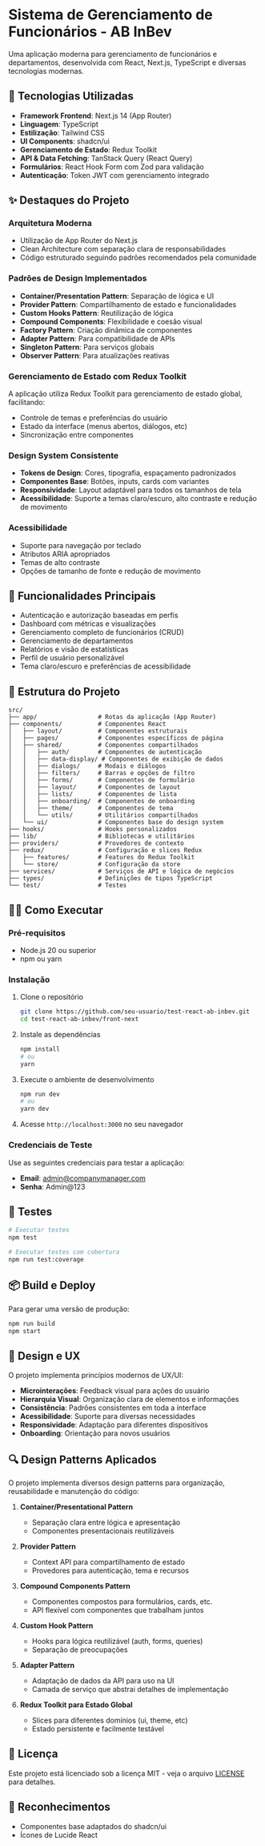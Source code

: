 # Sistema de Gerenciamento de Funcionários - AB InBev

Uma aplicação moderna para gerenciamento de funcionários e departamentos, desenvolvida com React, Next.js, TypeScript e diversas tecnologias modernas.

## 🚀 Tecnologias Utilizadas

- **Framework Frontend**: Next.js 14 (App Router)
- **Linguagem**: TypeScript
- **Estilização**: Tailwind CSS
- **UI Components**: shadcn/ui
- **Gerenciamento de Estado**: Redux Toolkit
- **API & Data Fetching**: TanStack Query (React Query)
- **Formulários**: React Hook Form com Zod para validação
- **Autenticação**: Token JWT com gerenciamento integrado

## ✨ Destaques do Projeto

### Arquitetura Moderna

- Utilização de App Router do Next.js
- Clean Architecture com separação clara de responsabilidades
- Código estruturado seguindo padrões recomendados pela comunidade

### Padrões de Design Implementados

- **Container/Presentation Pattern**: Separação de lógica e UI
- **Provider Pattern**: Compartilhamento de estado e funcionalidades
- **Custom Hooks Pattern**: Reutilização de lógica
- **Compound Components**: Flexibilidade e coesão visual
- **Factory Pattern**: Criação dinâmica de componentes
- **Adapter Pattern**: Para compatibilidade de APIs
- **Singleton Pattern**: Para serviços globais
- **Observer Pattern**: Para atualizações reativas

### Gerenciamento de Estado com Redux Toolkit

A aplicação utiliza Redux Toolkit para gerenciamento de estado global, facilitando:

- Controle de temas e preferências do usuário
- Estado da interface (menus abertos, diálogos, etc)
- Sincronização entre componentes

### Design System Consistente

- **Tokens de Design**: Cores, tipografia, espaçamento padronizados
- **Componentes Base**: Botões, inputs, cards com variantes
- **Responsividade**: Layout adaptável para todos os tamanhos de tela
- **Acessibilidade**: Suporte a temas claro/escuro, alto contraste e redução de movimento

### Acessibilidade

- Suporte para navegação por teclado
- Atributos ARIA apropriados
- Temas de alto contraste
- Opções de tamanho de fonte e redução de movimento

## 📝 Funcionalidades Principais

- Autenticação e autorização baseadas em perfis
- Dashboard com métricas e visualizações
- Gerenciamento completo de funcionários (CRUD)
- Gerenciamento de departamentos
- Relatórios e visão de estatísticas
- Perfil de usuário personalizável
- Tema claro/escuro e preferências de acessibilidade

## 🔧 Estrutura do Projeto

```
src/
├── app/                 # Rotas da aplicação (App Router)
├── components/          # Componentes React
│   ├── layout/          # Componentes estruturais
│   ├── pages/           # Componentes específicos de página
│   ├── shared/          # Componentes compartilhados
│   │   ├── auth/        # Componentes de autenticação
│   │   ├── data-display/ # Componentes de exibição de dados
│   │   ├── dialogs/     # Modais e diálogos
│   │   ├── filters/     # Barras e opções de filtro
│   │   ├── forms/       # Componentes de formulário
│   │   ├── layout/      # Componentes de layout
│   │   ├── lists/       # Componentes de lista
│   │   ├── onboarding/  # Componentes de onboarding
│   │   ├── theme/       # Componentes de tema
│   │   └── utils/       # Utilitários compartilhados
│   └── ui/              # Componentes base do design system
├── hooks/               # Hooks personalizados
├── lib/                 # Bibliotecas e utilitários
├── providers/           # Provedores de contexto
├── redux/               # Configuração e slices Redux
│   ├── features/        # Features do Redux Toolkit
│   └── store/           # Configuração da store
├── services/            # Serviços de API e lógica de negócios
├── types/               # Definições de tipos TypeScript
└── test/                # Testes
```

## 🏃‍♂️ Como Executar

### Pré-requisitos

- Node.js 20 ou superior
- npm ou yarn

### Instalação

1. Clone o repositório
   ```bash
   git clone https://github.com/seu-usuario/test-react-ab-inbev.git
   cd test-react-ab-inbev/front-next
   ```

2. Instale as dependências
   ```bash
   npm install
   # ou
   yarn
   ```

3. Execute o ambiente de desenvolvimento
   ```bash
   npm run dev
   # ou
   yarn dev
   ```

4. Acesse `http://localhost:3000` no seu navegador

### Credenciais de Teste

Use as seguintes credenciais para testar a aplicação:

- **Email**: admin@companymanager.com
- **Senha**: Admin@123

## 🧪 Testes

```bash
# Executar testes
npm test

# Executar testes com cobertura
npm run test:coverage
```

## 📦 Build e Deploy

Para gerar uma versão de produção:

```bash
npm run build
npm start
```

## 🎨 Design e UX

O projeto implementa princípios modernos de UX/UI:

- **Microinterações**: Feedback visual para ações do usuário
- **Hierarquia Visual**: Organização clara de elementos e informações
- **Consistência**: Padrões consistentes em toda a interface
- **Acessibilidade**: Suporte para diversas necessidades
- **Responsividade**: Adaptação para diferentes dispositivos
- **Onboarding**: Orientação para novos usuários

## 🔍 Design Patterns Aplicados

O projeto implementa diversos design patterns para organização, reusabilidade e manutenção do código:

1. **Container/Presentational Pattern**
   - Separação clara entre lógica e apresentação
   - Componentes presentacionais reutilizáveis

2. **Provider Pattern**
   - Context API para compartilhamento de estado
   - Provedores para autenticação, tema e recursos

3. **Compound Components Pattern**
   - Componentes compostos para formulários, cards, etc.
   - API flexível com componentes que trabalham juntos

4. **Custom Hook Pattern**
   - Hooks para lógica reutilizável (auth, forms, queries)
   - Separação de preocupações

5. **Adapter Pattern**
   - Adaptação de dados da API para uso na UI
   - Camada de serviço que abstrai detalhes de implementação

6. **Redux Toolkit para Estado Global**
   - Slices para diferentes domínios (ui, theme, etc)
   - Estado persistente e facilmente testável

## 📝 Licença

Este projeto está licenciado sob a licença MIT - veja o arquivo [LICENSE](LICENSE) para detalhes.

## 🌟 Reconhecimentos

- Componentes base adaptados do shadcn/ui
- Ícones de Lucide React